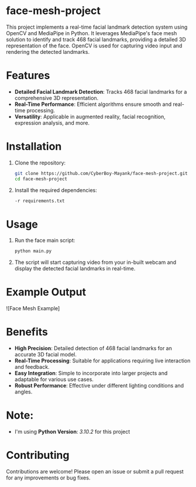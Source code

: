 # face-mesh-project

This project implements a real-time facial landmark detection system using OpenCV and MediaPipe in Python. It leverages MediaPipe's face mesh solution to identify and track 468 facial landmarks, providing a detailed 3D representation of the face. OpenCV is used for capturing video input and rendering the detected landmarks.

# Features

- **Detailed Facial Landmark Detection**: Tracks 468 facial landmarks for a comprehensive 3D representation.
- **Real-Time Performance**: Efficient algorithms ensure smooth and real-time processing.
- **Versatility**: Applicable in augmented reality, facial recognition, expression analysis, and more.

# Installation

1. Clone the repository:
    ```sh
    git clone https://github.com/CyberBoy-Mayank/face-mesh-project.git
    cd face-mesh-project
    ```

2. Install the required dependencies:
    ```sh
    -r requirements.txt
    ```

# Usage

1. Run the face main script:
    ```sh
    python main.py
    ```

2. The script will start capturing video from your in-built webcam and display the detected facial landmarks in real-time.

# Example Output

![Face Mesh Example]

# Benefits

- **High Precision**: Detailed detection of 468 facial landmarks for an accurate 3D facial model.
- **Real-Time Processing**: Suitable for applications requiring live interaction and feedback.
- **Easy Integration**: Simple to incorporate into larger projects and adaptable for various use cases.
- **Robust Performance**: Effective under different lighting conditions and angles.

# Note:
- I'm using **Python Version**: *3.10.2* for this project

# Contributing

Contributions are welcome! Please open an issue or submit a pull request for any improvements or bug fixes.
